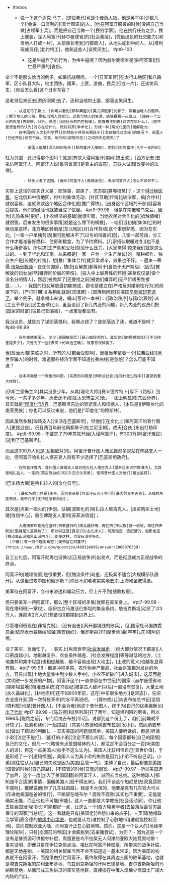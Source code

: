 - #inbox
    - 说一下这个迈克·马丁，[这位老兄][可是个传奇人物](https://www.zhihu.com/question/479257520)，他是英军中[少数几个][会讲一口流利的][普什图语]的人，[他在阿富汗服役的时候]没把自己当做[占领军士兵]，而是把自己当做一个[民俗学家]，他在执行任务之余，换上便装，深入阿富汗[赫尔曼德省]的[社会基层]，[凭借出色的社交能力][和当地人打成一片]，从部族长老到[行脚商人]，从地头蛇到中间人，从[塔利班成员]到[北约特工]，他和这些人[谈笑风生]。 #pt9-100


        - 这是牛逼炸了的行为，为啥牛逼呢？因为赫尔曼德省是[驻阿英军][伤亡最严重的]省份。

举个不是那么恰当的例子，如果抗战期间，一个[日军军官][在太行山地区]和八路军，区小队县大队，地主团练，国军，土匪，游商，民兵[打成一片]，还谈笑风生，[你会怎么看]这个日军军官？

这老哥后来还去[游历刚果]去了，还和当地的土匪、部落谈笑风生。


        - 从迈克马丁身上，[你可以看到]那种典型的[英式探险家]的影子，穿着当地人的服饰，了解当地人的习俗，熟知当地人的文化，过着当地人的生活，能够摆脱一己成见，[站在一个公允的角度]去观察，分析，总结[当地社会的内在规律]，能够真正明白[对方在想什么]，[而不是想当然的认为]对方在想什么，然后将其[学术化]，形成一种[跨文化圈的]理解能力。
        - 在中国的[人文社科学界][仍然处于并将长期处于][念经和花式念经]的情况下，英国人[已经开始]研究气候、饮食、地形和[部族形态][之间的内在联系]了

            - 英国人能够[深入田间地头][和阿富汗人接触]，而我们对阿富汗[几乎一无所知]
枉为邻国
        - 还记得那个图吗？就是[苏联入侵阿富汗]期间[搞土改]，[西方记者]去采访阿富汗人，阿富汗人说[谁穷谁富][是真主的旨意]，苏联人试图[改变神的法律]。


            - 好多人看了这图，[痛斥]阿富汗人[愚昧迷信]，表示阿富汗人[怎么不识好歹]。

实际上这话的真实含义是：部族事，部族了，您苏联[算哪根葱]？
    - 这个[得分地区看](https://www.zhihu.com/question/480570894/answer/2071012254)，在北俄和中俄地区，村社的集体劳动、[社区互助]传统比较浓厚，搞[合作社]就很容易，这就导致这个地区合作化就[推广得快]，[出身这个区域的干部]就容易受提拔，他们的经验也就被当成了依据。 #pt9-99.98
        - 但是在南俄和乌克兰，因为[光热条件]更好，[小农经济的基础]就很牢固，当地农民对合作化的[抵触情绪]就很强，后来发生的很多事情[就是这么埋下的祸根]。
        - 咱们当初搞[集体化]的时候也是这样，北方地区特别是[东北地区]对[合作劳动]这个事很熟悉，因为在东北，[一家一户单独劳动]很可能解决不了[过冬的储备问题]，几家一起劳动，分工合作才能准备好燃料、住房和粮食，为了节约燃料，[几家搭伙取暖过冬][也不是什么稀奇事]。所以搞[生产队和公社]就没什么压力，[大家觉得]原来我们就是这么过的。
            - 到了华北和江南，从来都是[一家一户为一个生产单位]的，精耕细作、独自生产是[长期的传统]，想[推广集体合作]就异常艰辛，效果也不好。
            - 遼東一寒儒
[市场分析师](https://www.zhihu.com/people/4f942049e4fdb744bf1548d87fe5a963)
        - 在任何国家，搞[妇女解放]都等同于[自绝于无产阶级]（因为[被解放的妇女]必然[嫌弃同阶层的男性]，[投入中上层男性的怀抱]甚至仅仅是[做个没名分的情人]，然后[被抛弃了]还要找之前[被她们嫌弃的]无产阶级男性接盘……）。
            - 我国的妇女解放最初能搞成，那也是建立在[严格反对婚前性行为]的前提下的，[严打时期]关系稍乱就是[流氓罪]
    - [部落制问题]在美国[早就被研究透了](https://www.zhihu.com/question/480152992/answer/2073471337)，举个例子，就拿福山来说，福山[写过一本书]：《[政治秩序]与[政治衰败]:从[工业革命]到[民主全球化]》，里面谈到了新几内亚的问题，新几内亚的议员们把[国家的财富][往自己部落搬]，一点羞耻都没有。

我当议员，就是为了谋部落福利，我哪点错了？是部落选了我，难道不是吗？ #pt8-99.99


        - 有些事情美国人，至少[美国精英层][是心知肚明的]。其实他们的思想和我们[不见得差距多少]，只是为了一些[表面上的政治正确]，故意忽视掉罢了。

当[政治大潮]来临之时，所有的人[都会受影响]，里根当年拿着一个[拉弗曲线][满世界骗人]的时候，难道那些经济学家不知道拉弗曲线[是忽悠]？怎么可能不知道？


        - 这本来就是一个表象的问题，[实质的问题是]伊斯兰社会[在现代化过程中][遭受到重大挫败]。

[伊斯兰恐怖主义]其实没多少年，从其[理论大师][赛义德库特卜]写下《路标》到今天，一共才多少年，历史还不如[犹太恐怖主义]长。
    - 图上明显的[东西分界]，其实就是[“印度化”边界](https://www.zhihu.com/question/481364036/answer/2074985893)：巴基斯坦东边的旁遮普人和信德人，[本质是][伊斯兰化的南亚民族]；你也可以反过来说，他们是[“印度化”的穆斯林]。

因此虽然多数[俾路支人][生活在巴基斯坦]，但他们[在文化上]和阿富汗的普什图人[更接近些]。况且两百年前他俩都属于[杜兰尼王朝]，成天[合伙][东出打劫印度]。 #pt8-99.98
        - 不要忘了79年苏联开始[入侵阿富汗]，有300万[阿富汗难民][逃到了巴基斯坦]。

而且这300万人也是[互相敌对的]。阿富汗普什图人难民自然多是站在俾路支人一边，但阿富汗哈扎拉人塔吉克人则有不少选择了[巴基斯坦政府]。


        - 在阿富汗境内，普什图人俾路支人就对哈扎拉人塔吉克人[展开过多次宗教清洗]。尤其是哈扎拉人，一定的[蒙古族血统]和[东亚文化背景]，使得普什图人对他们[相当敌视]。

[巴米扬大佛]是哈扎拉人的[文化符号]。


        - [最知名的当然是]美帝，因为美帝是[阿富汗反苏斗争]里[最大的金主爸爸]。从钱的角度来说，美帝几乎[支持过所有派别]；

其次是[点第一把火的]伊朗。扶植[波斯化的]哈扎拉人塔吉克人，[出资购买土地]建[改信中心]，吸引俾路支人里的[苏菲派信徒]；


        - 大唐搞安西也是在当时[佛教盛行的]南北疆好用，再往西[拜火教]就一般般，再往西伊斯兰[那就是失道寡助了]，所以呀还是[靠意识形态先渗入]；乾隆倒是一直挺硬的，但那也是[挑动白山派和黑山派内斗]，即使这样，也没有消停多久。
    - [中俄][有一万个理由希望][美帝留在阿富汗](https://www.zhihu.com/question/480324899/answer/2066976338)：

自工业化后，阿富汗就再也没做过[正规战争]的出发点，而是彻底成为正规战争的终点。

阿富汗的[地理位置]是很重要，但[物流条件]鸟差，还极其不适合[大规模部队展开]。从这里进攻中国和俄罗斯？[你还不如老老实实地去]打上海和圣彼得堡。

美军待在阿富汗，会带来渗透和煽动压力，但上升不到[战略权重]。

但只要美军一待阿富汗，那么[整个区域的矛盾]就都在美军身上。 #pt7-99.98
        - 现在塔利班[一掌权]，绍伊古立马激活仨斯坦的集全条约，塔吉克斯坦[动员了]23万人，连那点2万人的[预备役][都摆到边界上]。

尽管塔利班现在[非常克制]，[没有追击][离开国境线的败兵]。但[国家杜马国防委员会]依然表示要继续加强[集安组织]，俄罗斯第201[摩步师]会[牢牢扎在]塔阿边境。

没了美军，反而忙了。
    - 事实上[纵观世界][社会发展史](https://www.zhihu.com/question/480570894/answer/2071966185)，[绝大部分情况下都是][人口密度越小]、地形越复杂、农业条件越差、[社会发展程度]等等越低的地方，[土地兼并和集中程度]也相应越低，越不容易出现[大地主]，[土改的意义]也越发显得有限。 #pt7-99.98
        - 倒是冲积平原、农作物单产量高、社会财富相对发达的地方，容易出现[土地大量集中到少数人手中]，小农不断破产[进入城市]，这反而是[文明进一步发展的产物]，阿富汗这个[一直停留在中世纪]的国家（赫尔曼德省和[锡斯坦盆地]的[灌溉系统]在13世纪[被蒙古人破坏]以后[一直没有恢复]，大量土地[永久盐碱化]，[耕地面积]还不如800年前，这在[中东很多地方][是常态]），先把农业提升到[第一次科技革命]的水平再说吧。
    - [城中痴儿][纳吉布拉总书记]坚信[塔利班]也是[普什图人]，[不会为难]他这个普什图人，终于为[自己的优柔寡断][付出了代价](https://www.zhihu.com/question/473014729/answer/2058623246) #pt7-99.98
        - [马苏德]和[塔利班]打了两年，知道塔利班的厉害，所以1996年[跑路之前]，专门给纳吉布拉[带话]，说都到这个份上了，咱们[前嫌就不计较了]，赶紧和我们[一起跑路]（其实马苏德和纳吉布拉是[发小]）。然而纳吉布拉[做出了错误的判断]。
    - 其实美国的问题很简单，美国人要听话的，但是[听话小弟][注定不能打]，[能打的小弟][注定不那么听话]。每个国家都有[自己的国情]自己的文化，但凡一个[略微有点爱国精神的人]，都注定不会百分之一百[听美国人的话]，但这一点美国人[似乎不这么认为]。美国人比较相信自己[普世价值]，于是形成了一个[逻辑怪圈]，美国人认为其小弟的失败是因为[小弟不听自己话]，小弟[则往往认为]自己的失败是因为美国[乱管一气]，束缚了自己，最后都要怨美国[该管的时候][自己跑路]，[不该管的时候]又[管的很宽](https://www.zhihu.com/question/481499823/answer/2075380170)。 #pt7-99.97
        - 所以美国选了加尼，这个一度[加入了美国国籍]的阿富汗人，派回去当总统。这种地球人[都知道不合适]的事情，偏偏美国人[就干得出来]。我们不谈这个加尼总统[究竟腐败不腐败]，俄媒说他[带了几车钱跑路]，我是不大信的，他要是真有几车钱大可以[存进他美国爸爸的银行]，干嘛留在喀布尔？腐败不腐败[其实也不重要]，无能是确实无能，而且他也不可能[有能]，这人一直都是大学教授[社会活动家]，你让他去联合国当[秘书长]可能都好一点，让这么一个[西方精英学者]去最落后最贫穷最保守的国家[当总统]，这一看就是只有[美国佬][会想出来的点子]。
    - 英国[地缘政治学家]麦金德的[地缘中心学说](https://www.zhihu.com/question/480387659/answer/2072496630)，也就是认为[谁控制了心脏地带][谁就能控制亚洲]，进而控制欧亚大陆，而阿富汗正在心脏地带。然而，这是一个巨大的[地缘学理论陷阱]，只有[崩溃前的帝国]才会膨胀到[去豪赌尝试]，为何？
        - 因为这是一个没有足够资源可供掠夺补偿，周围更是鸟不拉屎无人问津的亚欧大陆荒原地带！
事实证明，即便只是在伊拉克偷点油，相比在阿富汗种罂粟，所带来的战争补偿，都是天地差别。
        - 美国的相关智库当然不会不知道这一基本常识，因为美国的初衷就不在阿富汗，而是借由打烂阿富汗，最终取得在其周边三国的驻军基地，也就是塔吉克斯坦的库利亚布基地、乌兹别克斯坦的汗阿巴德基地、吉尔吉斯斯坦的玛纳斯基地，从而形成三角拱卫的空军基地群，直接插在中俄人烟稀少但国土广阔大内陆的门口。
